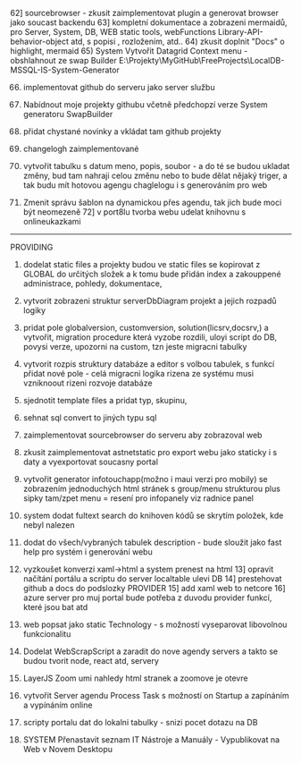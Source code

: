 
62] sourcebrowser - zkusit zaimplementovat plugin a generovat browser jako soucast backendu
63] kompletní dokumentace a zobrazeni mermaidů, pro Server, System, DB, WEB static tools, webFunctions Library-API-behavior-object atd, s popisi , rozložením, atd..
64) zkusit doplnit "Docs" o highlight, mermaid
65) System Vytvořit Datagrid Context menu - obshlahnout ze swap Builder 
	E:\Projekty\MyGitHub\FreeProjects\LocalDB-MSSQL-IS-System-Generator
	
66) implementovat github do serveru jako server službu
67) Nabídnout moje projekty githubu včetně předchopzí verze System generatoru SwapBuilder	
68) přidat chystané novinky a vkládat tam github projekty
69) changelogh zaimplementované
70) vytvořit tabulku s datum meno, popis, soubor - a do té se budou ukladat změny, bud tam nahraji celou změnu
nebo to bude dělat nějaký triger, a tak budu mít hotovou agengu chaglelogu i s generováním pro web

71) Zmenit správu šablon na dynamickou přes agendu, tak jich bude moci být neomezeně
72] v port8lu tvorba webu udelat knihovnu s onlineukazkami
------------------------------------------------------------------------------------------------------
PROVIDING
1) dodelat static files a projekty budou ve static files se kopirovat z GLOBAL do určitých složek
   a k tomu bude přidán index a zakouppené administrace, pohledy, dokumentace, 
2) vytvorit zobrazeni struktur serverDbDiagram projekt a jejich rozpadů logiky
3) pridat pole globalversion, customversion, solution(licsrv,docsrv,) a vytvořit, migration procedure
   která vyzobe rozdili, uloyi script do DB, povysi verze, upozorni na custom, tzn jeste migracni tabulky
4) vytvorit rozpis struktury databáze a editor s volbou tabulek, s funkcí přidat nové pole  - celá migracni logika rizena ze systému
   musi vzniknoout rizeni rozvoje databáze
5) sjednotit template files a pridat typ, skupinu,   
6) sehnat sql convert to jiných typu sql
7) zaimplementovat sourcebrowser do serveru aby zobrazoval web
8) zkusit zaimplementovat astnetstatic pro export webu jako staticky i s daty a vyexportovat soucasny portal
9) vytvořit generator infotouchapp(možno i maui verzi pro mobily) se zobrazením jednoduchých html stránek s group/menu strukturou
   plus sipky tam/zpet menu = resení pro infopanely viz radnice panel
10) system dodat fultext search do knihoven kódů se skrytím položek, kde nebyl nalezen   
11) dodat do všech/vybraných tabulek description - bude sloužit jako fast help pro systém i generování webu
12) vyzkoušet konverzi xaml->html a system prenest na html
13] opravit načítání portálu a scriptu do server localtable ulevi DB
14] prestehovat github a docs do podslozky PROVIDER
15] add xaml web to netcore
16] azure server pro muj portal bude potřeba z duvodu provider funkcí, které jsou bat atd

17) web popsat jako static Technology - s možností vyseparovat libovolnou funkcionalitu
18) Dodelat WebScrapScript a zaradit do nove agendy servers a takto se budou tvorit node, react atd, servery
19) LayerJS Zoom umi nahledy html stranek a zoomove je otevre
20) vytvořit Server agendu Process Task s možností on Startup a zapínáním a vypínáním online
21) scripty portalu dat do lokalni tabulky - snizi pocet dotazu na DB
22) SYSTEM Přenastavit seznam IT Nástroje a Manuály - Vypublikovat na Web v Novem Desktopu





